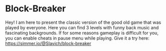 # Block-Breaker
Hey! I am here to present the classic version of the good old game that was played by everyone. Here you can find 3 levels with funny back music and fascinating backgrounds. If for some reasons gameplay is difficult for you, you can enable cheats in pause menu while playing. Give it a try here: https://simmer.io/@Slavich/block-breaker
